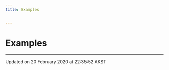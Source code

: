 ```yaml
---
title: Examples


---
```


# Examples






-------------------------------

Updated on 20 February 2020 at 22:35:52 AKST
